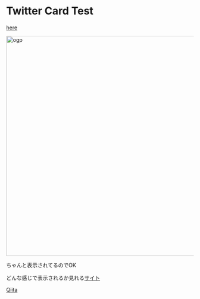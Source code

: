 # Twitter Card Test
[here](https://taiga248.github.io/TwitterCard/)

<img width="590" alt="ogp" src="https://user-images.githubusercontent.com/38455912/87235304-a59b5800-c415-11ea-8cf0-cd86b07ff5ee.png">


ちゃんと表示されてるのでOK

どんな感じで表示されるか見れる[サイト](https://cards-dev.twitter.com/validator)

[Qiita](https://qiita.com/Taiga_san/items/49d3f4f81b4975cd0d6e)